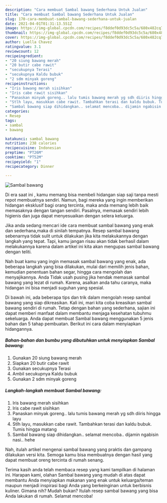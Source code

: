 ```yaml
---
description: "Cara membuat Sambal bawang Sederhana Untuk Jualan"
title: "Cara membuat Sambal bawang Sederhana Untuk Jualan"
slug: 170-cara-membuat-sambal-bawang-sederhana-untuk-jualan
date: 2021-04-01T01:31:13.551Z
image: https://img-global.cpcdn.com/recipes/f8ddef0d93dc5c5a/680x482cq70/sambal-bawang-foto-resep-utama.jpg
thumbnail: https://img-global.cpcdn.com/recipes/f8ddef0d93dc5c5a/680x482cq70/sambal-bawang-foto-resep-utama.jpg
cover: https://img-global.cpcdn.com/recipes/f8ddef0d93dc5c5a/680x482cq70/sambal-bawang-foto-resep-utama.jpg
author: Luella Chavez
ratingvalue: 3.1
reviewcount: 12
recipeingredient:
- "20 siung bawang merah"
- "20 butir cabe rawit"
- "secukupnya Terasi"
- "secukupnya Kaldu bubuk"
- "2 sdm minyak goreng"
recipeinstructions:
- "Iris bawang merah sisihkan"
- "Iris cabe rawit sisihkan"
- "Panaskan minyak goreng.. lalu tumis bawang merah yg sdh diiris hingga layu"
- "Stlh layu, masukkan cabe rawit. Tambahkan terasi dan kaldu bubuk. Tumis hingga matang"
- "Sambal bawang siap dihidangkan.. selamat mencoba.. dijamin ngabisin nasi.. hehe"
categories:
- Resep
tags:
- sambal
- bawang

katakunci: sambal bawang 
nutrition: 238 calories
recipecuisine: Indonesian
preptime: "PT26M"
cooktime: "PT52M"
recipeyield: "1"
recipecategory: Dinner

---
```



![Sambal bawang](https://img-global.cpcdn.com/recipes/f8ddef0d93dc5c5a/680x482cq70/sambal-bawang-foto-resep-utama.jpg)

Di era  saat ini , kamu memang bisa membeli hidangan siap saji tanpa mesti repot membuatnya sendiri. Namun, bagi mereka yang ingin memberikan hidangan eksklusif bagi orang tercinta, maka anda memang lebih baik memasaknya dengan tangan sendiri. Pasalnya, memasak sendiri lebih higienis dan juga dapat menyesuaikan dengan selera keluarga.

Jika anda sedang mencari ide cara membuat sambal bawang yang enak dan sederhana,maka di sinilah tempatnya. Resep sambal bawang  sebenarnya tidak sulit untuk dilakukan jika kita melakukannya dengan langkah yang tepat. Tapi, kamu jangan risau akan tidak berhasil dalam melakukannya 
karena dalam artikel ini kita akan mengupas sambal bawang dengan teliti.  



Nah buat kamu yang ingin memasak sambal bawang yang enak, ada beberapa langkah yang bisa dilakukan, mulai dari memilih jenis bahan, kemudian penentuan bahan segar, hingga cara mengolah dan menyajikannya. Anda Tidak usah pusing jika hendak memasak sambal bawang yang lezat di rumah. Karena, asalkan anda  tahu caranya, maka hidangan ini bisa menjadi suguhan yang spesial.

Di bawah ini, ada beberapa tips dan trik dalam mengolah resep sambal bawang yang siap dikreasikan. Kali ini, mari kita coba kreasikan sambal bawang sendiri di rumah. Tetap dengan bahan yang sederhana, sajian ini dapat memberi manfaat dalam membantu menjaga kesehatan tubuhmu sekeluarga. Anda dapat membuat Sambal bawang menggunakan 5 jenis bahan dan 5 tahap pembuatan. Berikut ini cara dalam menyiapkan hidangannya.

<!--inarticleads1-->

##### Bahan-bahan dan bumbu yang dibutuhkan untuk menyiapkan Sambal bawang:

1. Gunakan 20 siung bawang merah
1. Siapkan 20 butir cabe rawit
1. Gunakan secukupnya Terasi
1. Ambil secukupnya Kaldu bubuk
1. Gunakan 2 sdm minyak goreng




<!--inarticleads2-->

##### Langkah-langkah membuat Sambal bawang:

1. Iris bawang merah sisihkan
1. Iris cabe rawit sisihkan
1. Panaskan minyak goreng.. lalu tumis bawang merah yg sdh diiris hingga layu
1. Stlh layu, masukkan cabe rawit. Tambahkan terasi dan kaldu bubuk. Tumis hingga matang
1. Sambal bawang siap dihidangkan.. selamat mencoba.. dijamin ngabisin nasi.. hehe




Nah, itulah artikel mengenai  sambal bawang  yang praktis dan gampang dilakukan versi kita. Semoga kamu bisa membuatnya dengan hasil yang dapat membuat oreng tercinta di rumah senang. 

Terima kasih anda telah membaca resep yang kami tampilkan di halaman ini. Harapan kami, olahan  Sambal bawang yang mudah di atas dapat membantu Anda menyiapkan makanan yang enak untuk keluarga/teman maupun menjadi inspirasi bagi Anda yang berkeinginan untuk berbisnis kuliner. Gimana nih? Mudah bukan? Itulah resep sambal bawang yang bisa Anda lakukan di rumah. Selamat mencoba!

